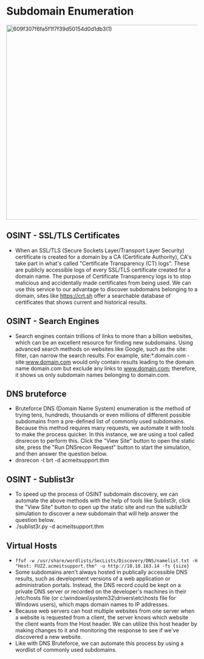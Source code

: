 # Subdomain Enumeration
<img width="512" height="512" alt="609f307f6fa5f1f7f39d50154d0d1db3(1)" src="https://github.com/user-attachments/assets/7948c7c2-0998-4f87-aa46-0fe906539b45" />

## OSINT - SSL/TLS Certificates
- When an SSL/TLS (Secure Sockets Layer/Transport Layer Security) certificate is created for a domain by a CA (Certificate Authority), CA's take part in what's called "Certificate Transparency (CT) logs". These are publicly accessible logs of every SSL/TLS certificate created for a domain name. The purpose of Certificate Transparency logs is to stop malicious and accidentally made certificates from being used. We can use this service to our advantage to discover subdomains belonging to a domain, sites like https://crt.sh offer a searchable database of certificates that shows current and historical results.

## OSINT - Search Engines
- Search engines contain trillions of links to more than a billion websites, which can be an excellent resource for finding new subdomains. Using advanced search methods on websites like Google, such as the site: filter, can narrow the search results. For example, site:*.domain.com -site:www.domain.com would only contain results leading to the domain name domain.com but exclude any links to www.domain.com; therefore, it shows us only subdomain names belonging to domain.com.

## DNS bruteforce
- Bruteforce DNS (Domain Name System) enumeration is the method of trying tens, hundreds, thousands or even millions of different possible subdomains from a pre-defined list of commonly used subdomains. Because this method requires many requests, we automate it with tools to make the process quicker. In this instance, we are using a tool called dnsrecon to perform this. Click the "View Site" button to open the static site, press the "Run DNSrecon Request" button to start the simulation, and then answer the question below.
- dnsrecon -t brt -d acmeitsupport.thm

## OSINT - Sublist3r
- To speed up the process of OSINT subdomain discovery, we can automate the above methods with the help of tools like Sublist3r, click the "View Site" button to open up the static site and run the sublist3r simulation to discover a new subdomain that will help answer the question below.
- ./sublist3r.py -d acmeitsupport.thm

## Virtual Hosts
- ```ffuf -w /usr/share/wordlists/SecLists/Discovery/DNS/namelist.txt -H "Host: FUZZ.acmeitsupport.thm" -u http://10.10.163.14 -fs {size}```
- Some subdomains aren't always hosted in publically accessible DNS results, such as development versions of a web application or administration portals. Instead, the DNS record could be kept on a private DNS server or recorded on the developer's machines in their /etc/hosts file (or c:\windows\system32\drivers\etc\hosts file for Windows users), which maps domain names to IP addresses. 
- Because web servers can host multiple websites from one server when a website is requested from a client, the server knows which website the client wants from the Host header. We can utilize this host header by making changes to it and monitoring the response to see if we've discovered a new website.
- Like with DNS Bruteforce, we can automate this process by using a wordlist of commonly used subdomains.
